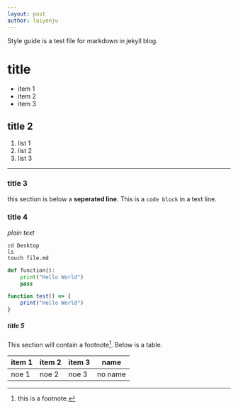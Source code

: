 ```yaml
---
layout: post
author: laiyenju
---
```


Style guide is a test file for markdown in jekyll blog.

# title

- item 1
- item 2
- item 3

## title 2

1. list 1
2. list 2
3. list 3

---

### title 3

this section is below a **seperated line**. This is a `code block` in a text line.

### title 4

_plain text_
```
cd Desktop
ls
touch file.md

```

```python
def function():
    print("Hello World")
    pass
```

```javascript
function test() => {
    print("Hello World")
}
```

##### title 5

This section will contain a footnote[^1]. Below is a table.

| item 1 | item 2 | item 3 | name |
| ------ | ------ | ------ | ---- |
| noe 1  | noe 2  | noe 3  | no name |

[^1]: this is a footnote.